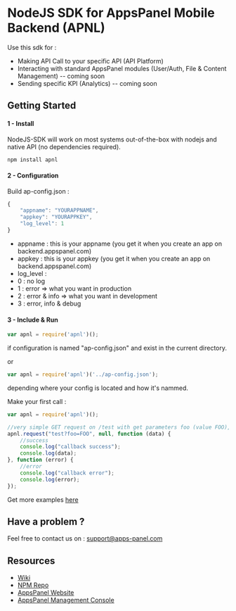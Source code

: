 NodeJS SDK for AppsPanel Mobile Backend (APNL)
===

Use this sdk for :
  - Making API Call to your specific API (API Platform)
  - Interacting with standard AppsPanel modules (User/Auth, File & Content Management) -- coming soon
  - Sending specific KPI (Analytics) -- coming soon
  
Getting Started
---

#### 1 - Install ####

NodeJS-SDK will work on most systems out-of-the-box with nodejs and native API (no dependencies required).

```sh
npm install apnl
```

#### 2 - Configuration ####

Build ap-config.json :

```javascript
{
    "appname": "YOURAPPNAME",
    "appkey": "YOURAPPKEY",
    "log_level": 1
}
```

 - appname : this is your appname (you get it when you create an app on backend.appspanel.com)
 - appkey : this is your appkey (you get it when you create an app on backend.appspanel.com)
 - log_level :
  - 0 : no log
  - 1 : error => what you want in production
  - 2 : error & info => what you want in development
  - 3 : error, info & debug

#### 3 - Include & Run ####

```javascript
var apnl = require('apnl')();
```

if configuration is named "ap-config.json" and exist in the current directory.

or

```javascript
var apnl = require('apnl')('../ap-config.json');
```

depending where your config is located and how it's nammed.

Make your first call :

```javascript
var apnl = require('apnl')();

//very simple GET request on /test with get parameters foo (value FOO), and callback success and error provided
apnl.request("test?foo=FOO", null, function (data) {
    //success
    console.log("callback success");
    console.log(data);
}, function (error) {
    //error
    console.log("callback error");
    console.log(error);
});

```

Get more examples [here](https://github.com/appspanel/sdk-nodejs/tree/master/examples)

Have a problem ?
---

Feel free to contact us on : support@apps-panel.com

Resources
---
  - [Wiki](https://github.com/appspanel/sdk-nodejs/wiki)
  - [NPM Repo](https://www.npmjs.com/package/apnl)
  - [AppsPanel Website](http://www.appspanel.com/)
  - [AppsPanel Management Console](https://backend.appspanel.com)




